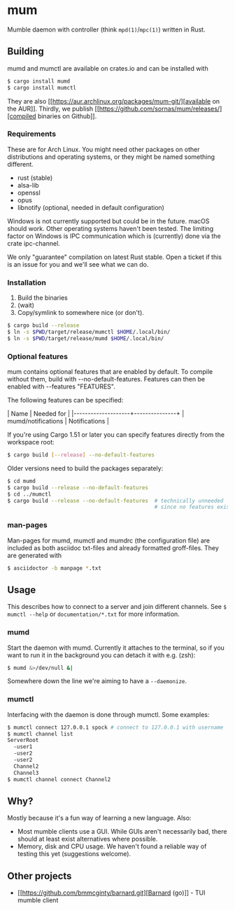 # mum

Mumble daemon with controller (think `mpd(1)`/`mpc(1)`) written in Rust.

## Building

mumd and mumctl are available on crates.io and can be installed with

```sh
$ cargo install mumd
$ cargo install mumctl
```

They are also
[[https://aur.archlinux.org/packages/mum-git/][available on the AUR]]. Thirdly, we
publish [[https://github.com/sornas/mum/releases/][compiled binaries on Github]].

### Requirements

These are for Arch Linux. You might need other packages on other distributions
and operating systems, or they might be named something different.

- rust (stable)
- alsa-lib
- openssl
- opus
- libnotify (optional, needed in default configuration)

Windows is not currently supported but could be in the future. macOS should work.
Other operating systems haven't been tested. The limiting factor on Windows
is IPC communication which is (currently) done via the crate ipc-channel.

We only "guarantee" compilation on latest Rust stable. Open a ticket if this is
an issue for you and we'll see what we can do.

### Installation

1. Build the binaries
2. (wait)
3. Copy/symlink to somewhere nice (or don't).

```sh
$ cargo build --release
$ ln -s $PWD/target/release/mumctl $HOME/.local/bin/
$ ln -s $PWD/target/release/mumd $HOME/.local/bin/
```

### Optional features

mum contains optional features that are enabled by default. To compile without
them, build with --no-default-features. Features can then be enabled with
--features "FEATURES".

The following features can be specified:

| Name               | Needed for    |
|--------------------+---------------+
| mumd/notifications | Notifications |

If you're using Cargo 1.51 or later you can specify features directly from the
workspace root:

```sh
$ cargo build [--release] --no-default-features
```

Older versions need to build the packages separately:

```sh
$ cd mumd
$ cargo build --release --no-default-features
$ cd ../mumctl
$ cargo build --release --no-default-features  # technically unneeded
                                               # since no features exist
```

### man-pages

Man-pages for mumd, mumctl and mumdrc (the configuration file) are included as
both asciidoc txt-files and already formatted groff-files. They are generated
with

```sh
$ asciidoctor -b manpage *.txt
```

## Usage

This describes how to connect to a server and join different channels.
See `$ mumctl --help` or `documentation/*.txt` for more information.

### mumd

Start the daemon with mumd. Currently it attaches to the terminal, so if you
want to run it in the background you can detach it with e.g. (zsh): 

```sh
$ mumd &>/dev/null &|
```

Somewhere down the line we're aiming to have a `--daemonize`.

### mumctl

Interfacing with the daemon is done through mumctl. Some examples:

```sh
$ mumctl connect 127.0.0.1 spock # connect to 127.0.0.1 with username 'spock'
$ mumctl channel list
ServerRoot
  -user1
  -user2
  -user2
  Channel2
  Channel3
$ mumctl channel connect Channel2
```

## Why?

Mostly because it's a fun way of learning a new language. Also:

- Most mumble clients use a GUI. While GUIs aren't necessarily bad, there
  should at least exist alternatives where possible.
- Memory, disk and CPU usage. We haven't found a reliable way of testing this
  yet (suggestions welcome).

## Other projects

- [[https://github.com/bmmcginty/barnard.git][Barnard (go)]] - TUI mumble client
